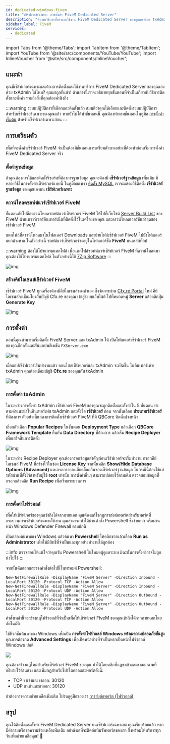 ```yaml
---
id: dedicated-windows-fivem
title: "เซิร์ฟเวอร์เฉพาะ: การตั้งค่า FiveM Dedicated Server"
description: "ค้นพบวิธีการตั้งค่าและใช้งาน FiveM Dedicated Server ของคุณเองด้วย txAdmin เพื่อประสบการณ์เล่นเกมมัลติเพลเยอร์ที่ลื่นไหล → เรียนรู้เพิ่มเติมตอนนี้"
sidebar_label: FiveM
services:
  - dedicated
---
```


import Tabs from '@theme/Tabs';
import TabItem from '@theme/TabItem';
import YouTube from '@site/src/components/YouTube/YouTube';
import InlineVoucher from '@site/src/components/InlineVoucher';




## แนะนำ

คุณมีเซิร์ฟเวอร์เฉพาะและต้องการติดตั้งและใช้งานบริการ FiveM Dedicated Server ของคุณเองด้วย txAdmin ใช่ไหม? คุณมาถูกที่แล้ว! ด้านล่างนี้เราจะอธิบายทุกขั้นตอนที่จำเป็นเกี่ยวกับวิธีการติดตั้งและตั้งค่า รวมถึงสิ่งที่คุณต้องคำนึงถึง



:::warning  ระบบปฏิบัติการที่เลือกและติดตั้งแล้ว
สมมติว่าคุณได้เลือกและติดตั้งระบบปฏิบัติการสำหรับเซิร์ฟเวอร์เฉพาะของคุณแล้ว หากยังไม่ได้ทำขั้นตอนนี้ คุณต้องทำตามขั้นตอนในคู่มือ [การตั้งค่าเริ่มต้น](dedicated-setup.md) สำหรับเซิร์ฟเวอร์เฉพาะก่อน
:::



## การเตรียมตัว

เพื่อที่จะตั้งค่าเซิร์ฟเวอร์ FiveM จำเป็นต้องมีขั้นตอนการเตรียมตัวบางอย่างที่ต้องทำก่อนเริ่มการตั้งค่า FiveM Dedicated Server จริง



### ตั้งค่าฐานข้อมูล

ถ้าคุณต้องการใช้และติดตั้งรีซอร์สที่ต้องการฐานข้อมูล คุณจะต้องมี **เซิร์ฟเวอร์ฐานข้อมูล** เพิ่มเติม มีหลายวิธีในการตั้งค่าเซิร์ฟเวอร์แบบนี้ ในคู่มือของเรา [ติดตั้ง MySQL](dedicated-windows-installmysql.md) เราจะแสดงวิธีติดตั้ง **เซิร์ฟเวอร์ฐานข้อมูล** ของคุณเองบน **เซิร์ฟเวอร์เฉพาะ**



### ดาวน์โหลดซอฟต์แวร์เซิร์ฟเวอร์ FiveM

ขั้นตอนถัดไปคือดาวน์โหลดซอฟต์แวร์เซิร์ฟเวอร์ FiveM ให้ไปที่เว็บไซต์ [Server Build List](https://runtime.fivem.net/artifacts/fivem/build_server_windows/master/) ของ FiveM ผ่านเบราว์เซอร์อินเทอร์เน็ตที่ติดตั้งไว้ในเครื่องของคุณ และดาวน์โหลดเวอร์ชันล่าสุดของเซิร์ฟเวอร์ FiveM

แตกไฟล์ที่ดาวน์โหลดมาในโฟลเดอร์ Downloads และย้ายไฟล์เซิร์ฟเวอร์ FiveM ไปยังโฟลเดอร์แยกต่างหาก ในตัวอย่างนี้ ซอฟต์แวร์เซิร์ฟเวอร์จะอยู่ในโฟลเดอร์ชื่อ **FiveM** บนเดสก์ท็อป

:::warning ต้องใช้โปรแกรมแตกไฟล์
เพื่อแตกไฟล์ซอฟต์แวร์เซิร์ฟเวอร์ FiveM ที่ดาวน์โหลดมา คุณต้องใช้โปรแกรมแตกไฟล์ ในตัวอย่างนี้ใช้ [7Zip Software](https://7-zip.com/)
:::

![img](https://screensaver01.zap-hosting.com/index.php/s/B9Qs9raB3fRZjJ4/download)



### สร้างคีย์ไลเซนส์เซิร์ฟเวอร์ FiveM

เซิร์ฟเวอร์ FiveM ทุกเครื่องต้องมีคีย์ไลเซนส์ของตัวเอง ซึ่งจัดการผ่าน [Cfx.re Portal](http://portal.cfx.re/) ใหม่ คีย์ไลเซนส์จะเชื่อมโยงกับบัญชี Cfx.re ของคุณ เข้าสู่ระบบเว็บไซต์ ไปที่หมวดหมู่ **Server** แล้วคลิกปุ่ม **Generate Key**

![img](https://screensaver01.zap-hosting.com/index.php/s/X6kHcs6o2dcFJqw/preview)



## การตั้งค่า

ตอนนี้คุณสามารถเริ่มติดตั้ง FiveM Server และ txAdmin ได้ เปิดโฟลเดอร์เซิร์ฟเวอร์ FiveM ของคุณอีกครั้งและรันแอปพลิเคชัน `FXServer.exe`

![img](https://screensaver01.zap-hosting.com/index.php/s/aSEbx3LnJe2rZpd/download)


เมื่อแอปเซิร์ฟเวอร์เริ่มทำงานแล้ว คอนโซลเซิร์ฟเวอร์และ txAdmin จะเปิดขึ้น ในอินเทอร์เฟซ txAdmin คุณต้องเชื่อมบัญชี **Cfx.re** ของคุณกับ txAdmin


![img](https://screensaver01.zap-hosting.com/index.php/s/EDcJWjKSrrwARTL/download)



### การตั้งค่า txAdmin

ในระหว่างการตั้งค่า txAdmin เซิร์ฟเวอร์ FiveM ของคุณจะถูกติดตั้งและตั้งค่าใน 5 ขั้นตอน ทำตามคำแนะนำในอินเทอร์เฟซ txAdmin และตั้งชื่อ **เซิร์ฟเวอร์** ก่อน จากนั้นเลือก **ประเภทเซิร์ฟเวอร์** ที่ต้องการ ตัวอย่างนี้แสดงการติดตั้งเซิร์ฟเวอร์ FiveM ที่มี QBCore ติดตั้งล่วงหน้า

เลือกตัวเลือก **Popular Recipes** ในขั้นตอน **Deployment Type** แล้วเลือก **QBCore Framework Template** ยืนยัน **Data Directory** ที่ต้องการ แล้วเริ่ม **Recipe Deployer** เพื่อเสร็จสิ้นการติดตั้ง

![img](https://screensaver01.zap-hosting.com/index.php/s/WACQEdocRxNrRrk/download)

ในระหว่าง Recipe Deployer คุณต้องกรอกข้อมูลสำคัญก่อนเซิร์ฟเวอร์จะเริ่มทำงาน กรอกคีย์ไลเซนส์ FiveM ที่สร้างไว้ในช่อง **License Key** จากนั้นคลิก **Show/Hide Database Options (Advanced)** และกรอกรายละเอียดล็อกอินของเซิร์ฟเวอร์ฐานข้อมูล ในกรณีนี้ต้องใช้แค่รหัสผ่านที่ตั้งไว้สำหรับผู้ใช้ **root** เท่านั้น การตั้งค่าอื่นๆ สามารถปล่อยไว้ตามเดิม ตรวจสอบข้อมูลที่กรอกแล้วคลิก **Run Recipe** เพื่อเริ่มกระบวนการ

![img](https://screensaver01.zap-hosting.com/index.php/s/QPyEctyQbp3kCxa/download)


### การตั้งค่าไฟร์วอลล์
เพื่อให้เซิร์ฟเวอร์ของคุณเข้าถึงได้จากภายนอก คุณต้องแก้ไขกฎการส่งต่อพอร์ตสำหรับพอร์ตที่กระบวนการเซิร์ฟเวอร์เฉพาะใช้งาน คุณสามารถทำได้ผ่านคำสั่ง Powershell ซึ่งง่ายกว่า หรือผ่านหน้า Windows Defender Firewall ตามปกติ

<Tabs>
<TabItem value="powershell" label="ผ่าน Powershell" default>

เปิดกล่องค้นหาของ Windows แล้วค้นหา **Powershell** ให้คลิกขวาแล้วเลือก **Run as Administrator** เพื่อให้มีสิทธิ์ที่จำเป็นและทุกอย่างทำงานได้ถูกต้อง

:::info
ตรวจสอบให้แน่ใจว่าคุณรัน Powershell ในโหมดผู้ดูแลระบบ มิฉะนั้นการตั้งค่าอาจไม่ถูกนำไปใช้
:::

จากนั้นคัดลอกและวางคำสั่งต่อไปนี้ในพรอมต์ Powershell:
```
New-NetFirewallRule -DisplayName "FiveM Server" -Direction Inbound -LocalPort 30120 -Protocol TCP -Action Allow
New-NetFirewallRule -DisplayName "FiveM Server" -Direction Inbound -LocalPort 30120 -Protocol UDP -Action Allow
New-NetFirewallRule -DisplayName "FiveM Server" -Direction Outbound -LocalPort 30120 -Protocol TCP -Action Allow
New-NetFirewallRule -DisplayName "FiveM Server" -Direction Outbound -LocalPort 30120 -Protocol UDP -Action Allow
```

คำสั่งเหล่านี้จะสร้างกฎไฟร์วอลล์ที่จำเป็นเพื่อให้เซิร์ฟเวอร์ FiveM ของคุณเข้าถึงได้จากภายนอกโดยอัตโนมัติ

</TabItem>

<TabItem value="windefender" label="ผ่าน Windows Defender">

ใช้ฟังก์ชันค้นหาของ Windows เพื่อเปิด **การตั้งค่าไฟร์วอลล์ Windows พร้อมความปลอดภัยขั้นสูง** คุณอาจต้องกด **Advanced Settings** เพื่อเปิดหน้าต่างที่จำเป็นหากเปิดหน้าไฟร์วอลล์ Windows ปกติ

![](https://github.com/zaphosting/docs/assets/42719082/5fb9f943-7e51-4d8f-9df4-2f5ff60857d3)

คุณต้องสร้างกฎใหม่สำหรับเซิร์ฟเวอร์ FiveM ของคุณ ทำได้โดยคลิกที่กฎขาเข้าและขาออกตามที่อธิบายไว้ด้านล่าง และเพิ่มกฎสำหรับโปรโตคอลและพอร์ตดังนี้:
- TCP ขาเข้าและขาออก: 30120
- UDP ขาเข้าและขาออก: 30120

ถ้าต้องการความช่วยเหลือเพิ่มเติม โปรดดูคู่มือของเรา [การส่งต่อพอร์ต (ไฟร์วอลล์)](vserver-windows-port.md)

</TabItem>
</Tabs>

## สรุป

คุณได้ติดตั้งและตั้งค่า FiveM Dedicated Server บนเซิร์ฟเวอร์เฉพาะของคุณเรียบร้อยแล้ว หากมีคำถามหรือขอความช่วยเหลือเพิ่มเติม อย่าลังเลที่จะติดต่อทีมซัพพอร์ตของเรา ซึ่งพร้อมให้บริการทุกวันเพื่อช่วยเหลือคุณ! 🙂


<InlineVoucher />